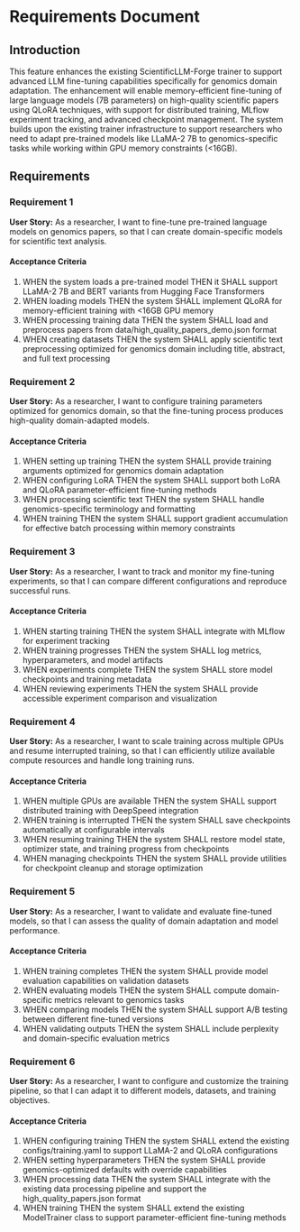 # Requirements Document

## Introduction

This feature enhances the existing ScientificLLM-Forge trainer to support advanced LLM fine-tuning capabilities specifically for genomics domain adaptation. The enhancement will enable memory-efficient fine-tuning of large language models (7B parameters) on high-quality scientific papers using QLoRA techniques, with support for distributed training, MLflow experiment tracking, and advanced checkpoint management. The system builds upon the existing trainer infrastructure to support researchers who need to adapt pre-trained models like LLaMA-2 7B to genomics-specific tasks while working within GPU memory constraints (<16GB).

## Requirements

### Requirement 1

**User Story:** As a researcher, I want to fine-tune pre-trained language models on genomics papers, so that I can create domain-specific models for scientific text analysis.

#### Acceptance Criteria

1. WHEN the system loads a pre-trained model THEN it SHALL support LLaMA-2 7B and BERT variants from Hugging Face Transformers
2. WHEN loading models THEN the system SHALL implement QLoRA for memory-efficient training with <16GB GPU memory
3. WHEN processing training data THEN the system SHALL load and preprocess papers from data/high_quality_papers_demo.json format
4. WHEN creating datasets THEN the system SHALL apply scientific text preprocessing optimized for genomics domain including title, abstract, and full text processing

### Requirement 2

**User Story:** As a researcher, I want to configure training parameters optimized for genomics domain, so that the fine-tuning process produces high-quality domain-adapted models.

#### Acceptance Criteria

1. WHEN setting up training THEN the system SHALL provide training arguments optimized for genomics domain adaptation
2. WHEN configuring LoRA THEN the system SHALL support both LoRA and QLoRA parameter-efficient fine-tuning methods
3. WHEN processing scientific text THEN the system SHALL handle genomics-specific terminology and formatting
4. WHEN training THEN the system SHALL support gradient accumulation for effective batch processing within memory constraints

### Requirement 3

**User Story:** As a researcher, I want to track and monitor my fine-tuning experiments, so that I can compare different configurations and reproduce successful runs.

#### Acceptance Criteria

1. WHEN starting training THEN the system SHALL integrate with MLflow for experiment tracking
2. WHEN training progresses THEN the system SHALL log metrics, hyperparameters, and model artifacts
3. WHEN experiments complete THEN the system SHALL store model checkpoints and training metadata
4. WHEN reviewing experiments THEN the system SHALL provide accessible experiment comparison and visualization

### Requirement 4

**User Story:** As a researcher, I want to scale training across multiple GPUs and resume interrupted training, so that I can efficiently utilize available compute resources and handle long training runs.

#### Acceptance Criteria

1. WHEN multiple GPUs are available THEN the system SHALL support distributed training with DeepSpeed integration
2. WHEN training is interrupted THEN the system SHALL save checkpoints automatically at configurable intervals
3. WHEN resuming training THEN the system SHALL restore model state, optimizer state, and training progress from checkpoints
4. WHEN managing checkpoints THEN the system SHALL provide utilities for checkpoint cleanup and storage optimization

### Requirement 5

**User Story:** As a researcher, I want to validate and evaluate fine-tuned models, so that I can assess the quality of domain adaptation and model performance.

#### Acceptance Criteria

1. WHEN training completes THEN the system SHALL provide model evaluation capabilities on validation datasets
2. WHEN evaluating models THEN the system SHALL compute domain-specific metrics relevant to genomics tasks
3. WHEN comparing models THEN the system SHALL support A/B testing between different fine-tuned versions
4. WHEN validating outputs THEN the system SHALL include perplexity and domain-specific evaluation metrics

### Requirement 6

**User Story:** As a researcher, I want to configure and customize the training pipeline, so that I can adapt it to different models, datasets, and training objectives.

#### Acceptance Criteria

1. WHEN configuring training THEN the system SHALL extend the existing configs/training.yaml to support LLaMA-2 and QLoRA configurations
2. WHEN setting hyperparameters THEN the system SHALL provide genomics-optimized defaults with override capabilities
3. WHEN processing data THEN the system SHALL integrate with the existing data processing pipeline and support the high_quality_papers.json format
4. WHEN training THEN the system SHALL extend the existing ModelTrainer class to support parameter-efficient fine-tuning methods